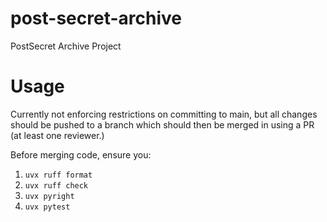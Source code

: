 # post-secret-archive
PostSecret Archive Project

# Usage
Currently not enforcing restrictions on committing to main, but all changes should be pushed to a branch which should then be merged in using a PR (at least one reviewer.)

Before merging code, ensure you:
1. `uvx ruff format`
2. `uvx ruff check`
3. `uvx pyright`
4. `uvx pytest`